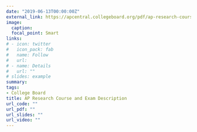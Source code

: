 ```yaml
---
date: "2019-06-13T00:00:00Z"
external_link: https://apcentral.collegeboard.org/pdf/ap-research-course-and-exam-description.pdf?course=ap-research
image:
  caption: 
  focal_point: Smart
links:
# - icon: twitter
#   icon_pack: fab
#   name: Follow
#   url:
# - name: Details
#   url: ""
# slides: example
summary: 
tags:
- College Board
title: AP Research Course and Exam Description
url_code: ""
url_pdf: ""
url_slides: ""
url_video: ""
---
```



